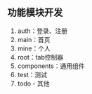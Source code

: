 ## 功能模块开发

1. auth：登录、注册
2. main：首页
3. mine：个人
4. root：tab控制器
5. components：通用组件
6. test：测试
7. todo - 其他
